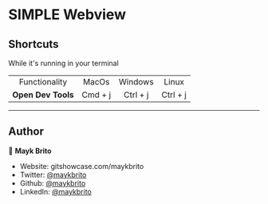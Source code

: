 # SIMPLE Webview

## Shortcuts
While it's running in your terminal

| | | | |
| :-: | :-: | :-: | :-: |
| Functionality | MacOs | Windows | Linux | 
| **Open Dev Tools** |  Cmd + j | Ctrl + j | Ctrl + j |

---

## Author

👤 **Mayk Brito**

* Website: gitshowcase.com/maykbrito
* Twitter: [@maykbrito](https://twitter.com/maykbrito)
* Github: [@maykbrito](https://github.com/maykbrito)
* LinkedIn: [@maykbrito](https://linkedin.com/in/maykbrito)
